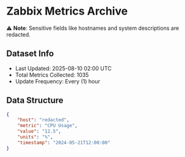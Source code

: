 # Zabbix Metrics Archive

⚠️ **Note**: Sensitive fields like hostnames and system descriptions are redacted.

## Dataset Info
- Last Updated: 2025-08-10 02:00 UTC
- Total Metrics Collected: 1035
- Update Frequency: Every (1) hour

## Data Structure
```json
{
    "host": "redacted",
    "metric": "CPU Usage",
    "value": "12.5",
    "units": "%",
    "timestamp": "2024-05-21T12:00:00"
}
```
